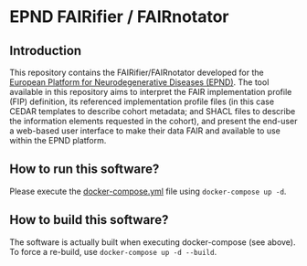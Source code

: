 # EPND FAIRifier / FAIRnotator

## Introduction

This repository contains the FAIRifier/FAIRnotator developed for the [European Platform for Neurodegenerative Diseases (EPND)](https://epnd.org). The tool available in this repository aims to interpret the FAIR implementation profile (FIP) definition, its referenced implementation profile files (in this case CEDAR templates to describe cohort metadata; and SHACL files to describe the information elements requested in the cohort), and present the end-user a web-based user interface to make their data FAIR and available to use within the EPND platform.

## How to run this software?

Please execute the [docker-compose.yml](docker-compose.yml) file using `docker-compose up -d`.

## How to build this software?

The software is actually built when executing docker-compose (see above). To force a re-build, use `docker-compose up -d --build`.